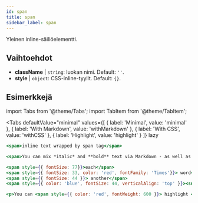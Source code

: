 ```yaml
---
id: span
title: span
sidebar_label: span
---
```


Yleinen inline-säiliöelementti.

## Vaihtoehdot

* __className__ | `string`: luokan nimi. Default: `''`.
* __style__ | `object`: CSS-inline-tyylit. Default: `{}`.


## Esimerkkejä

import Tabs from '@theme/Tabs';
import TabItem from '@theme/TabItem';

<Tabs
    defaultValue="minimal"
    values={[
        { label: 'Minimal', value: 'minimal' },
        { label: 'With Markdown', value: 'withMarkdown' },
        { label: 'With CSS', value: 'withCSS' },
        { label: 'Highlight', value: 'highlight' }
    ]}
    lazy
>

<TabItem value="minimal" >

```jsx live
<span>inline text wrapped by span tag</span>
```

</TabItem>

<TabItem value="withMarkdown" >

```jsx live
<span>You can mix *italic* and **bold** text via Markdown - as well as [links](https://www.google.com).</span>
```

</TabItem>

<TabItem value="withCSS" >

```jsx live
<span style={{ fontSize: 77}}>each</span>
<span style={{ fontSize: 33, color: 'red', fontFamily: 'Times'}}> word</span>
<span style={{ fontSize: 44 }}> another</span>
<span style={{ color: 'blue', fontSize: 44, verticalAlign: 'top' }}><sup>STYLE</sup></span>
```

</TabItem>

<TabItem value="highlight" >

```jsx live
<p>You can <span style={{ color: 'red', fontWeight: 600 }}> highlight </span>anything</p>
```

</TabItem>

</Tabs>

